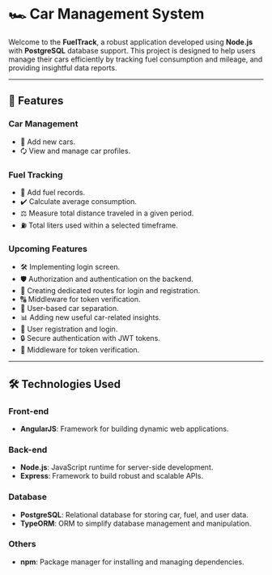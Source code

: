 # 🏎️ Car Management System  

Welcome to the **FuelTrack**, a robust application developed using **Node.js** with **PostgreSQL** database support. This project is designed to help users manage their cars efficiently by tracking fuel consumption and mileage, and providing insightful data reports.

---

## 🚀 Features  

### **Car Management**  
- 📝 Add new cars.  
- 🗘️ View and manage car profiles.  

### **Fuel Tracking**  
- 🌟 Add fuel records.  
- ✔️ Calculate average consumption.  
- ⚖️ Measure total distance traveled in a given period.  
- ⛽ Total liters used within a selected timeframe.  

### **Upcoming Features**  
- 🛠️ Implementing login screen.  
- 🛡️ Authorization and authentication on the backend.  
- 🏡 Creating dedicated routes for login and registration.  
- 🔠 Middleware for token verification.  
- 🌟 User-based car separation.  
- 📊 Adding new useful car-related insights.  
- 👤 User registration and login.  
- 🔒 Secure authentication with JWT tokens.  
- 🔎 Middleware for token verification.  

---

## 🛠️ Technologies Used  

### **Front-end**  
- **AngularJS**: Framework for building dynamic web applications.  

### **Back-end**  
- **Node.js**: JavaScript runtime for server-side development.  
- **Express**: Framework to build robust and scalable APIs.  

### **Database**  
- **PostgreSQL**: Relational database for storing car, fuel, and user data.  
- **TypeORM**: ORM to simplify database management and manipulation.  

### **Others**  
- **npm**: Package manager for installing and managing dependencies.  

